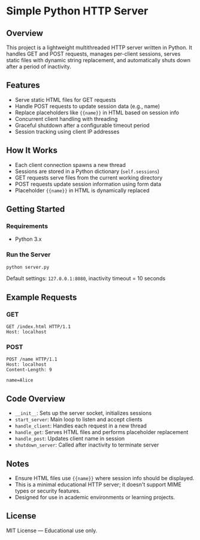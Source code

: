 # Simple Python HTTP Server

## Overview

This project is a lightweight multithreaded HTTP server written in Python. It handles GET and POST requests, manages per-client sessions, serves static files with dynamic string replacement, and automatically shuts down after a period of inactivity.

## Features

- Serve static HTML files for GET requests
- Handle POST requests to update session data (e.g., name)
- Replace placeholders like `{{name}}` in HTML based on session info
- Concurrent client handling with threading
- Graceful shutdown after a configurable timeout period
- Session tracking using client IP addresses

## How It Works

- Each client connection spawns a new thread
- Sessions are stored in a Python dictionary (`self.sessions`)
- GET requests serve files from the current working directory
- POST requests update session information using form data
- Placeholder `{{name}}` in HTML is dynamically replaced

## Getting Started

### Requirements

- Python 3.x

### Run the Server

```bash
python server.py
```

Default settings: `127.0.0.1:8080`, inactivity timeout = 10 seconds

## Example Requests

### GET

```
GET /index.html HTTP/1.1
Host: localhost
```

### POST

```
POST /name HTTP/1.1
Host: localhost
Content-Length: 9

name=Alice
```

## Code Overview

- `__init__`: Sets up the server socket, initializes sessions
- `start_server`: Main loop to listen and accept clients
- `handle_client`: Handles each request in a new thread
- `handle_get`: Serves HTML files and performs placeholder replacement
- `handle_post`: Updates client name in session
- `shutdown_server`: Called after inactivity to terminate server

## Notes

- Ensure HTML files use `{{name}}` where session info should be displayed.
- This is a minimal educational HTTP server; it doesn't support MIME types or security features.
- Designed for use in academic environments or learning projects.

## License

MIT License — Educational use only.

